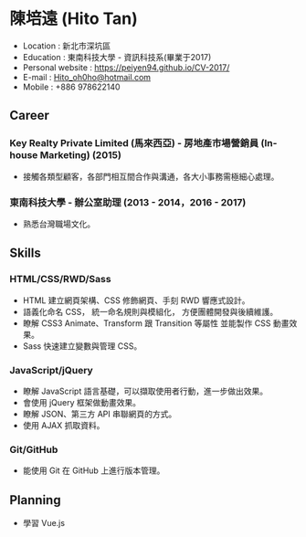 # 陳培遠 (Hito Tan)

* Location : 新北市深坑區
* Education : 東南科技大學 - 資訊科技系(畢業于2017)
* Personal website : https://peiyen94.github.io/CV-2017/
* E-mail : Hito_oh0ho@hotmail.com
* Mobile : +886 978622140

## Career

### Key Realty Private Limited (馬來西亞) - 房地產市場營銷員 (In-house Marketing) (2015)

* 接觸各類型顧客，各部門相互間合作與溝通，各大小事務需極細心處理。

### 東南科技大學 - 辦公室助理 (2013 - 2014，2016 - 2017)

* 熟悉台灣職場文化。

## Skills

### HTML/CSS/RWD/Sass

* HTML 建立網頁架構、CSS 修飾網頁、手刻 RWD 響應式設計。
* 語義化命名 CSS， 統一命名規則與模組化， 方便團體開發與後續維護。
* 瞭解 CSS3 Animate、Transform 跟 Transition 等屬性 並能製作 CSS 動畫效果。
* Sass 快速建立變數與管理 CSS。

### JavaScript/jQuery

* 瞭解 JavaScript 語言基礎，可以擷取使用者行動，進一步做出效果。
* 會使用 jQuery 框架做動畫效果。
* 瞭解 JSON、第三方 API 串聯網頁的方式。
* 使用 AJAX 抓取資料。

### Git/GitHub

* 能使用 Git 在 GitHub 上進行版本管理。

## Planning

* 學習 Vue.js
